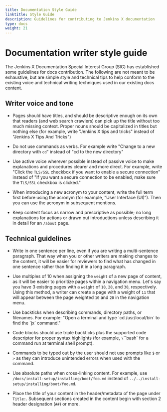 ```yaml
---
title: Documentation Style Guide
linktitle: Style Guide
description: Guidelines for contributing to Jenkins X documentation
type: docs
weight: 21
---
```


# Documentation writer style guide

The Jenkins X Documentation Special Interest Group (SIG) has established some guidelines for docs contribution. 
The following are not meant to be exhaustive, but are simple style and technical tips to help conform to the existing voice and technical writing techniques used in our existing docs content.


## Writer voice and tone

* Pages should have titles, and should be descriptive enough on its own that readers (and web search crawlers) can pick up the title without too much missing context. 
Proper nouns should be capitalized in titles but nothing else (for example, write "Jenkins X tips and tricks" instead of "Jenkins X Tips And Tricks")

* Do not use commands as verbs. 
For example write "Change to a new directory with `cd`" instead of "cd to the new directory"

* Use active voice wherever possible instead of passive voice to make explanations and procedures clearer and more direct. 
For example, write "Click the `TLS/SSL` checkbox if you want to enable a secure connection" instead of "If you want a secure connection to be enabled, make sure the `TLS/SSL` checkbox is clicked."
  
* When introducing a new acronym to your content, write the full term first before using the acronym (for example, “User Interface (UI)”). 
Then you can use the acronym in subsequent mentions.

* Keep content focus as narrow and prescriptive as possible; no long explanations for actions or drawn out introductions unless describing it in detail for an `/about` page.

## Technical guidelines

* Write in one sentence per line, even if you are writing a multi-sentence paragraph. 
That way when you or other writers are making changes to the content, it will be easier for reviewers to find what has changed in one sentence rather than finding it in a long paragraph.

* Use multiples of 10 when assigning the `weight` of a new page of content, as it will be easier to prioritize pages within a navigation menu. 
 Let's say you have 3 existing pages with a `weight` of `10`, `20`, and `30`, respectively.  
 Using this method, a writer can create a page with a weight of `11` that will appear between the page weighted `10` and `20` in the navigation menu.

* Use backticks when describing commands, directory paths, or filenames.
For example: "Open a terminal and type \`cd /usr/local/bin\` to find the \`jx\` command."

* Code blocks should use triple backticks plus the supported code descriptor for proper syntax highlights  (for example, `\`\`\`bash` for a command run at terminal shell prompt).

* Commands to be typed out by the user should not use prompts like `$` or `>` as they can introduce unintended errors when used with the command.

* Use absolute paths when cross-linking content. For example, use `/docs/install-setup/installing/boot/foo.md` instead of `../../install-setup/installing/boot/foo.md`.

* Place the title of your content in the header/metadata of the page under `Title:`. Subsequent sections created in the content begin with section 2 header designation (`##`) or more.